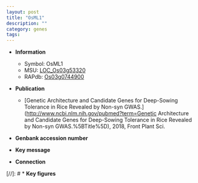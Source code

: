```yaml
---
layout: post
title: "OsML1"
description: ""
category: genes
tags: 
---
```


* **Information**  
    + Symbol: OsML1  
    + MSU: [LOC_Os03g53320](http://rice.plantbiology.msu.edu/cgi-bin/ORF_infopage.cgi?orf=LOC_Os03g53320)  
    + RAPdb: [Os03g0744900](http://rapdb.dna.affrc.go.jp/viewer/gbrowse_details/irgsp1?name=Os03g0744900)  

* **Publication**  
    + [Genetic Architecture and Candidate Genes for Deep-Sowing Tolerance in Rice Revealed by Non-syn GWAS.](http://www.ncbi.nlm.nih.gov/pubmed?term=Genetic Architecture and Candidate Genes for Deep-Sowing Tolerance in Rice Revealed by Non-syn GWAS.%5BTitle%5D), 2018, Front Plant Sci.

* **Genbank accession number**  

* **Key message**  

* **Connection**  

[//]: # * **Key figures**  


